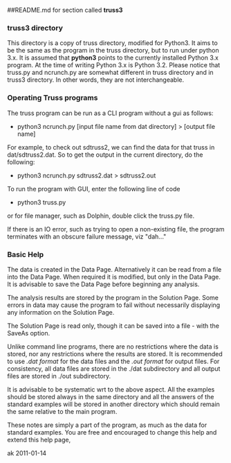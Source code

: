 ##README.md for section called **truss3**

### truss3 directory

This directory is a copy of truss directory, modified for Python3.
It aims to be the same as the program in the truss directory, but to run
under python 3.x. It is assumed that **python3** points to the currently
installed Python 3.x program. At the time of writing Python 3.x is Python 3.2.
Please notice that truss.py and ncrunch.py are somewhat different in truss 
directory and in truss3 directory. In other words, they are not interchangeable.

### Operating Truss programs

The truss program can be run as a CLI program without a gui as follows:

*    python3 ncrunch.py [input file name from dat directory] > [output file name]

For example, to check out sdtruss2, we can find the data for that truss in
dat/sdtruss2.dat. So to get the output in the current directory, do the following:

*    python3 ncrunch.py  sdtruss2.dat > sdtruss2.out

To run the program with GUI, enter the following line of code

*    python3 truss.py

or for file manager, such as Dolphin, double click the truss.py file. 

If there is an IO error, such as trying to open a non-existing file, the
 program terminates with an obscure failure message, viz "dah..."    

### Basic Help

The data is created in the Data Page. Alternatively it can be read from a file
into the Data Page.  When required it is modified, but only in the Data Page. It 
is advisable to save the Data Page before beginning any analysis.

The analysis results are stored by the program in the Solution Page.  Some errors
in data may cause the program to fail without necessarily displaying any 
information on the Solution Page.

The Solution Page is read only, though it can be saved into a file - with the 
SaveAs option.

Unlike command line programs, there are no restrictions where the data is stored, nor any restrictions where the results are stored. It is recommended to use *.dat format* for the data files and the *.out format* for output files. For consistency, all data files are stored in the ./dat subdirectory and all output files are stored in ./out subdirectory.

It is advisable to be systematic wrt to the above aspect.  All the examples 
should be stored always in the same directory and all the answers of the 
standard examples will be stored in another directory which should remain the same relative to the main program.

These notes are simply a part of the program, as much as the data for standard 
examples.  You are free and encouraged to change this help and extend this help 
page,

ak 2011-01-14
